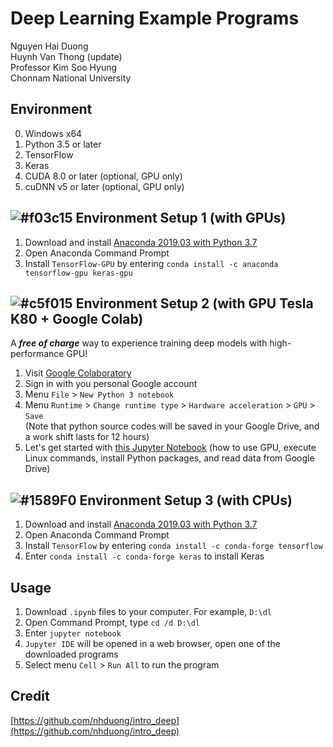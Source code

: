 # Deep Learning Example Programs
Nguyen Hai Duong  
Huynh Van Thong (update)  
Professor Kim Soo Hyung  
Chonnam National University  
    
## Environment
0. Windows x64
1. Python 3.5 or later
2. TensorFlow
3. Keras
3. CUDA 8.0 or later (optional, GPU only)
4. cuDNN v5 or later (optional, GPU only)

## ![#f03c15](https://placehold.it/15/f03c15/000000?text=+) Environment Setup 1 (with GPUs)
1. Download and install [Anaconda 2019.03 with Python 3.7](https://repo.anaconda.com/archive/Anaconda3-2019.03-Windows-x86_64.exe)
2. Open Anaconda Command Prompt
3. Install `TensorFlow-GPU` by entering `conda install -c anaconda tensorflow-gpu keras-gpu`

## ![#c5f015](https://placehold.it/15/c5f015/000000?text=+) Environment Setup 2 (with GPU Tesla K80 + Google Colab)
A **_free of charge_** way to experience training deep models with high-performance GPU!
1. Visit [Google Colaboratory](https://colab.research.google.com/notebooks/welcome.ipynb)
2. Sign in with you personal Google account
3. Menu `File` > `New Python 3 notebook`
4. Menu `Runtime` > `Change runtime type` > `Hardware acceleration` > `GPU` > `Save`  
(Note that python source codes will be saved in your Google Drive, and a work shift lasts for 12 hours)  
5. Let's get started with [this Jupyter Notebook](https://github.com/th2l-aipn/IntroDL/blob/master/examples/colab_getting_started.ipynb) (how to use GPU, execute Linux commands, install Python packages, and read data from Google Drive)

## ![#1589F0](https://placehold.it/15/1589F0/000000?text=+) Environment Setup 3 (with CPUs)
1. Download and install [Anaconda 2019.03 with Python 3.7](https://repo.anaconda.com/archive/Anaconda3-2019.03-Windows-x86_64.exe)
2. Open Anaconda Command Prompt
3. Install `TensorFlow` by entering `conda install -c conda-forge tensorflow`
4. Enter `conda install -c conda-forge keras` to install Keras

## Usage
1. Download `.ipynb` files to your computer. For example, `D:\dl`
2. Open Command Prompt, type `cd /d D:\dl`
3. Enter `jupyter notebook`
4. `Jupyter IDE` will be opened in a web browser, open one of the downloaded programs
5. Select menu `Cell` > `Run All` to run the program

## Credit

[https://github.com/nhduong/intro_deep](https://github.com/nhduong/intro_deep)
